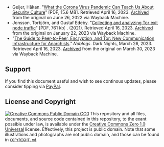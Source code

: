 - Geijer, Håkan. "[What the Corona Virus Pandemic Can Teach Us About Security Culture](https://opsec.riotmedicine.net/static/downloads/pandemic-security.pdf)" \[PDF, 15.6 MB\]. Retrieved April 16, 2023. [Archived](https://web.archive.org/web/20220626093848/https://opsec.riotmedicine.net/static/downloads/pandemic-security.pdf) from the original on June 26, 2022 via Wayback Machine.
- Jonsson, Torbjörn, and Gustaf Edeby. "[Collecting and analyzing Tor exit node traffic](https://www.diva-portal.org/smash/get/diva2:1575255/FULLTEXT01.pdf)" \[PDF, 761 kb\] . (2021). Retrieved April 16, 2023. [Archived](https://web.archive.org/web/20230122050428/https://www.diva-portal.org/smash/get/diva2:1575255/FULLTEXT01.pdf) from the original on January 22, 2023 via Wayback Machine.
- "[The Guide to Peer-to-Peer, Encryption, and Tor: New Communication Infrastructure for Anarchists](https://darknights.noblogs.org/post/2023/03/26/the-guide-to-peer-to-peer-encryption-and-tor-new-communication-infrastructure-for-anarchists/)." *Noblogs*. Dark Nights, March 26, 2023. Retrieved April 16, 2023. [Archived](https://web.archive.org/web/20230330191912/https://darknights.noblogs.org/post/2023/03/26/the-guide-to-peer-to-peer-encryption-and-tor-new-communication-infrastructure-for-anarchists) from the original on March 30, 2023 via Wayback Machine.
## Support
If you find this document useful and wish to see continous updates, please consider tipping via [PayPal](https://paypal.me/bglamours).
## License and Copyright
[![Creative Commons Public Domain CC0](https://licensebuttons.net/p/zero/1.0/80x15.png)](http://creativecommons.org/publicdomain/zero/1.0/)
This repository and all files, documents, and source code contained in this repository, to the exant possible under law, is available under the [Creative Commons Zero 1.0 Universal](http://creativecommons.org/publicdomain/zero/1.0/) license. Effectively, this project is public domain. Note that some illustrations and photographs are not public domain, and those can be found in [`COPYRIGHT.md`](./COPYRIGHT.md).

